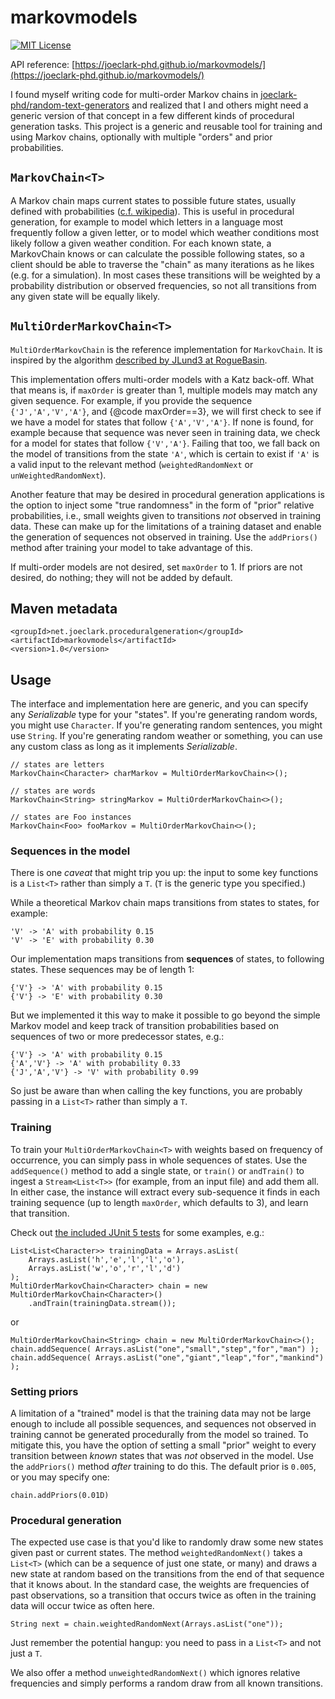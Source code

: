 # markovmodels

[![MIT License](https://img.shields.io/github/license/joeclark-phd/markovmodels.svg)](https://github.com/joeclark-phd/markovmodels/blob/master/LICENSE.md)

API reference: [https://joeclark-phd.github.io/markovmodels/](https://joeclark-phd.github.io/markovmodels/)

I found myself writing code for multi-order Markov chains in [joeclark-phd/random-text-generators](https://github.com/joeclark-phd/random-text-generators) and realized that I and others might need a generic version of that concept in a few different kinds of procedural generation tasks.  This project is a generic and reusable tool for training and using Markov chains, optionally with multiple "orders" and prior probabilities.

## `MarkovChain<T>`

A Markov chain maps current states to possible future states, usually defined with probabilities ([c.f. wikipedia](https://en.wikipedia.org/wiki/Markov_chain)).  This is useful in procedural generation, for example to model which letters in a language most frequently follow a given letter, or to model which weather conditions most likely follow a given weather condition.  For each known state, a MarkovChain knows or can calculate the possible following states, so a client should be able to traverse the "chain" as many iterations as he likes (e.g. for a simulation).  In most cases these transitions will be weighted by a probability distribution or observed frequencies, so not all transitions from any given state will be equally likely.

## `MultiOrderMarkovChain<T>`

`MultiOrderMarkovChain` is the reference implementation for `MarkovChain`.  It is inspired by the algorithm [described by JLund3 at RogueBasin](http://roguebasin.roguelikedevelopment.org/index.php?title=Names_from_a_high_order_Markov_Process_and_a_simplified_Katz_back-off_scheme).

This implementation offers multi-order models with a Katz back-off.  What that means is, if `maxOrder` is greater than 1, multiple models may match any given sequence. For example, if you provide the sequence `{'J','A','V','A'}`, and {@code maxOrder==3}, we will first check to see if we have a model for states that follow `{'A','V','A'}`. If none is found, for example because that sequence was never seen in training data, we check for a model for states that follow `{'V','A'}`. Failing that too, we fall back on the model of transitions from the state `'A'`, which is certain to exist if `'A'` is a valid input to the relevant method (`weightedRandomNext` or `unWeightedRandomNext`).

Another feature that may be desired in procedural generation applications is the option to inject some "true randomness" in the form of "prior" relative probabilities, i.e., small weights given to transitions *not* observed in training data. These can make up for the limitations of a training dataset and enable the generation of sequences not observed in training.  Use the `addPriors()` method after training your model to take advantage of this.

If multi-order models are not desired, set `maxOrder` to 1.  If priors are not desired, do nothing; they will not be added by default.

## Maven metadata

    <groupId>net.joeclark.proceduralgeneration</groupId>
    <artifactId>markovmodels</artifactId>
    <version>1.0</version>


## Usage

The interface and implementation here are generic, and you can specify any *Serializable* type for your "states".  If you're generating random words, you might use `Character`.  If you're generating random sentences, you might use `String`.  If you're generating random weather or something, you can use any custom class as long as it implements *Serializable*.

    // states are letters
    MarkovChain<Character> charMarkov = MultiOrderMarkovChain<>();

    // states are words
    MarkovChain<String> stringMarkov = MultiOrderMarkovChain<>();

    // states are Foo instances
    MarkovChain<Foo> fooMarkov = MultiOrderMarkovChain<>();
            

### Sequences in the model

There is one *caveat* that might trip you up: the input to some key functions is a `List<T>` rather than simply a `T`. (`T` is the generic type you specified.)

While a theoretical Markov chain maps transitions from states to states, for example:

    'V' -> 'A' with probability 0.15
    'V' -> 'E' with probability 0.30

Our implementation maps transitions from **sequences** of states, to following states.  These sequences may be of length 1:

    {'V'} -> 'A' with probability 0.15
    {'V'} -> 'E' with probability 0.30

But we implemented it this way to make it possible to go beyond the simple Markov model and keep track of transition probabilities based on sequences of two or more predecessor states, e.g.:

    {'V'} -> 'A' with probability 0.15
    {'A','V'} -> 'A' with probability 0.33
    {'J','A','V'} -> 'V' with probability 0.99

So just be aware than when calling the key functions, you are probably passing in a `List<T>` rather than simply a `T`.

### Training

To train your `MultiOrderMarkovChain<T>` with weights based on frequency of occurrence, you can simply pass in whole sequences of states.  Use the `addSequence()` method to add a single state, or `train()` or `andTrain()` to ingest a `Stream<List<T>>` (for example, from an input file) and add them all.  In either case, the instance will extract every sub-sequence it finds in each training sequence (up to length `maxOrder`, which defaults to 3), and learn that transition.

Check out [the included JUnit 5 tests](https://github.com/joeclark-phd/markovmodels/blob/master/src/test/java/net/joeclark/proceduralgeneration/MultiOrderMarkovChainTest.java) for some examples, e.g.:

    List<List<Character>> trainingData = Arrays.asList(
        Arrays.asList('h','e','l','l','o'),
        Arrays.asList('w','o','r','l','d')
    );
    MultiOrderMarkovChain<Character> chain = new MultiOrderMarkovChain<Character>()
        .andTrain(trainingData.stream());
            
or
            
    MultiOrderMarkovChain<String> chain = new MultiOrderMarkovChain<>();
    chain.addSequence( Arrays.asList("one","small","step","for","man") );
    chain.addSequence( Arrays.asList("one","giant","leap","for","mankind") );

### Setting priors

A limitation of a "trained" model is that the training data may not be large enough to include all possible sequences, and sequences not observed in training cannot be generated procedurally from the model so trained.  To mitigate this, you have the option of setting a small "prior" weight to every transition between *known* states that was *not* observed in the model.  Use the `addPriors()` method *after* training to do this.  The default prior is `0.005`, or you may specify one:

    chain.addPriors(0.01D)

### Procedural generation

The expected use case is that you'd like to randomly draw some new states given past or current states.  The method `weightedRandomNext()` takes a `List<T>` (which can be a sequence of just one state, or many) and draws a new state at random based on the transitions from the end of that sequence that it knows about.  In the standard case, the weights are frequencies of past observations, so a transition that occurs twice as often in the training data will occur twice as often here.

    String next = chain.weightedRandomNext(Arrays.asList("one"));

Just remember the potential hangup: you need to pass in a `List<T>` and not just a `T`.

We also offer a method `unweightedRandomNext()` which ignores relative frequencies and simply performs a random draw from all known transitions.